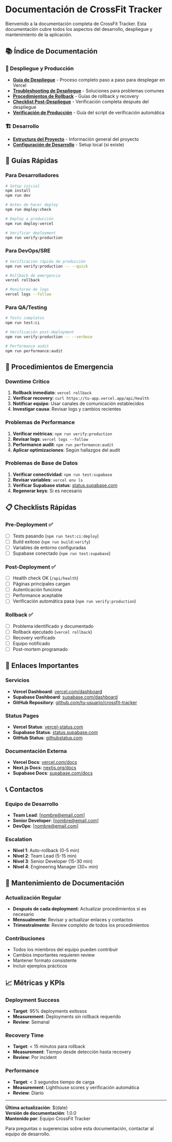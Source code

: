 # Documentación de CrossFit Tracker

Bienvenido a la documentación completa de CrossFit Tracker. Esta documentación cubre todos los aspectos del desarrollo, despliegue y mantenimiento de la aplicación.

## 📚 Índice de Documentación

### 🚀 Despliegue y Producción
- **[Guía de Despliegue](./deployment-guide.md)** - Proceso completo paso a paso para desplegar en Vercel
- **[Troubleshooting de Despliegue](./troubleshooting-deployment.md)** - Soluciones para problemas comunes
- **[Procedimientos de Rollback](./rollback-procedures.md)** - Guías de rollback y recovery
- **[Checklist Post-Despliegue](./post-deployment-checklist.md)** - Verificación completa después del despliegue
- **[Verificación de Producción](./post-deployment-verification.md)** - Guía del script de verificación automática

### 🏗️ Desarrollo
- **[Estructura del Proyecto](../README.md)** - Información general del proyecto
- **[Configuración de Desarrollo](./development-setup.md)** - Setup local (si existe)

## 🎯 Guías Rápidas

### Para Desarrolladores
```bash
# Setup inicial
npm install
npm run dev

# Antes de hacer deploy
npm run deploy:check

# Deploy a producción
npm run deploy:vercel

# Verificar deployment
npm run verify:production
```

### Para DevOps/SRE
```bash
# Verificación rápida de producción
npm run verify:production -- --quick

# Rollback de emergencia
vercel rollback

# Monitoreo de logs
vercel logs --follow
```

### Para QA/Testing
```bash
# Tests completos
npm run test:ci

# Verificación post-deployment
npm run verify:production -- --verbose

# Performance audit
npm run performance:audit
```

## 🚨 Procedimientos de Emergencia

### Downtime Crítico
1. **Rollback inmediato**: `vercel rollback`
2. **Verificar recovery**: `curl https://tu-app.vercel.app/api/health`
3. **Notificar equipo**: Usar canales de comunicación establecidos
4. **Investigar causa**: Revisar logs y cambios recientes

### Problemas de Performance
1. **Verificar métricas**: `npm run verify:production`
2. **Revisar logs**: `vercel logs --follow`
3. **Performance audit**: `npm run performance:audit`
4. **Aplicar optimizaciones**: Según hallazgos del audit

### Problemas de Base de Datos
1. **Verificar conectividad**: `npm run test:supabase`
2. **Revisar variables**: `vercel env ls`
3. **Verificar Supabase status**: [status.supabase.com](https://status.supabase.com)
4. **Regenerar keys**: Si es necesario

## 📋 Checklists Rápidas

### Pre-Deployment ✅
- [ ] Tests pasando (`npm run test:ci:deploy`)
- [ ] Build exitoso (`npm run build:verify`)
- [ ] Variables de entorno configuradas
- [ ] Supabase conectado (`npm run test:supabase`)

### Post-Deployment ✅
- [ ] Health check OK (`/api/health`)
- [ ] Páginas principales cargan
- [ ] Autenticación funciona
- [ ] Performance aceptable
- [ ] Verificación automática pasa (`npm run verify:production`)

### Rollback ✅
- [ ] Problema identificado y documentado
- [ ] Rollback ejecutado (`vercel rollback`)
- [ ] Recovery verificado
- [ ] Equipo notificado
- [ ] Post-mortem programado

## 🔗 Enlaces Importantes

### Servicios
- **Vercel Dashboard**: [vercel.com/dashboard](https://vercel.com/dashboard)
- **Supabase Dashboard**: [supabase.com/dashboard](https://supabase.com/dashboard)
- **GitHub Repository**: [github.com/tu-usuario/crossfit-tracker](https://github.com/tu-usuario/crossfit-tracker)

### Status Pages
- **Vercel Status**: [vercel-status.com](https://vercel-status.com)
- **Supabase Status**: [status.supabase.com](https://status.supabase.com)
- **GitHub Status**: [githubstatus.com](https://githubstatus.com)

### Documentación Externa
- **Vercel Docs**: [vercel.com/docs](https://vercel.com/docs)
- **Next.js Docs**: [nextjs.org/docs](https://nextjs.org/docs)
- **Supabase Docs**: [supabase.com/docs](https://supabase.com/docs)

## 📞 Contactos

### Equipo de Desarrollo
- **Team Lead**: [nombre@email.com]
- **Senior Developer**: [nombre@email.com]
- **DevOps**: [nombre@email.com]

### Escalation
- **Nivel 1**: Auto-rollback (0-5 min)
- **Nivel 2**: Team Lead (5-15 min)
- **Nivel 3**: Senior Developer (15-30 min)
- **Nivel 4**: Engineering Manager (30+ min)

## 🔄 Mantenimiento de Documentación

### Actualización Regular
- **Después de cada deployment**: Actualizar procedimientos si es necesario
- **Mensualmente**: Revisar y actualizar enlaces y contactos
- **Trimestralmente**: Review completo de todos los procedimientos

### Contribuciones
- Todos los miembros del equipo pueden contribuir
- Cambios importantes requieren review
- Mantener formato consistente
- Incluir ejemplos prácticos

## 📈 Métricas y KPIs

### Deployment Success
- **Target**: 95% deployments exitosos
- **Measurement**: Deployments sin rollback requerido
- **Review**: Semanal

### Recovery Time
- **Target**: < 15 minutos para rollback
- **Measurement**: Tiempo desde detección hasta recovery
- **Review**: Por incident

### Performance
- **Target**: < 3 segundos tiempo de carga
- **Measurement**: Lighthouse scores y verificación automática
- **Review**: Diario

---

**Última actualización**: $(date)  
**Versión de documentación**: 1.0.0  
**Mantenido por**: Equipo CrossFit Tracker

Para preguntas o sugerencias sobre esta documentación, contactar al equipo de desarrollo.